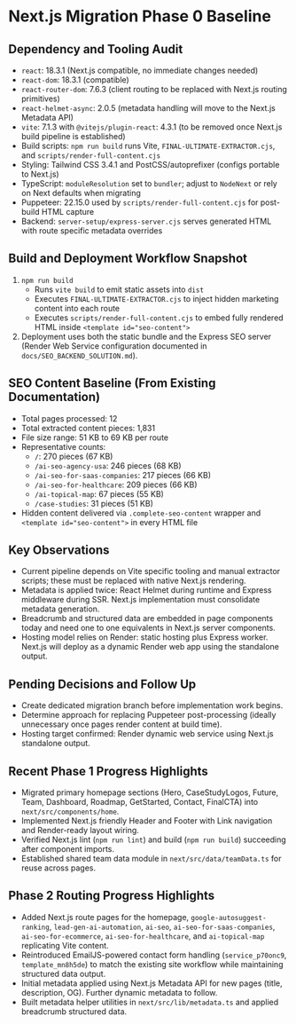 # Next.js Migration Phase 0 Baseline

## Dependency and Tooling Audit
- `react`: 18.3.1 (Next.js compatible, no immediate changes needed)
- `react-dom`: 18.3.1 (compatible)
- `react-router-dom`: 7.6.3 (client routing to be replaced with Next.js routing primitives)
- `react-helmet-async`: 2.0.5 (metadata handling will move to the Next.js Metadata API)
- `vite`: 7.1.3 with `@vitejs/plugin-react`: 4.3.1 (to be removed once Next.js build pipeline is established)
- Build scripts: `npm run build` runs Vite, `FINAL-ULTIMATE-EXTRACTOR.cjs`, and `scripts/render-full-content.cjs`
- Styling: Tailwind CSS 3.4.1 and PostCSS/autoprefixer (configs portable to Next.js)
- TypeScript: `moduleResolution` set to `bundler`; adjust to `NodeNext` or rely on Next defaults when migrating
- Puppeteer: 22.15.0 used by `scripts/render-full-content.cjs` for post-build HTML capture
- Backend: `server-setup/express-server.cjs` serves generated HTML with route specific metadata overrides

## Build and Deployment Workflow Snapshot
1. `npm run build`
   - Runs `vite build` to emit static assets into `dist`
   - Executes `FINAL-ULTIMATE-EXTRACTOR.cjs` to inject hidden marketing content into each route
   - Executes `scripts/render-full-content.cjs` to embed fully rendered HTML inside `<template id="seo-content">`
2. Deployment uses both the static bundle and the Express SEO server (Render Web Service configuration documented in `docs/SEO_BACKEND_SOLUTION.md`).

## SEO Content Baseline (From Existing Documentation)
- Total pages processed: 12
- Total extracted content pieces: 1,831
- File size range: 51 KB to 69 KB per route
- Representative counts:
  - `/`: 270 pieces (67 KB)
  - `/ai-seo-agency-usa`: 246 pieces (68 KB)
  - `/ai-seo-for-saas-companies`: 217 pieces (66 KB)
  - `/ai-seo-for-healthcare`: 209 pieces (66 KB)
  - `/ai-topical-map`: 67 pieces (55 KB)
  - `/case-studies`: 31 pieces (51 KB)
- Hidden content delivered via `.complete-seo-content` wrapper and `<template id="seo-content">` in every HTML file

## Key Observations
- Current pipeline depends on Vite specific tooling and manual extractor scripts; these must be replaced with native Next.js rendering.
- Metadata is applied twice: React Helmet during runtime and Express middleware during SSR. Next.js implementation must consolidate metadata generation.
- Breadcrumb and structured data are embedded in page components today and need one to one equivalents in Next.js server components.
- Hosting model relies on Render: static hosting plus Express worker. Next.js will deploy as a dynamic Render web app using the standalone output.

## Pending Decisions and Follow Up
- Create dedicated migration branch before implementation work begins.
- Determine approach for replacing Puppeteer post-processing (ideally unnecessary once pages render content at build time).
- Hosting target confirmed: Render dynamic web service using Next.js standalone output.

## Recent Phase 1 Progress Highlights
- Migrated primary homepage sections (Hero, CaseStudyLogos, Future, Team, Dashboard, Roadmap, GetStarted, Contact, FinalCTA) into `next/src/components/home`.
- Implemented Next.js friendly Header and Footer with Link navigation and Render-ready layout wiring.
- Verified Next.js lint (`npm run lint`) and build (`npm run build`) succeeding after component imports.
- Established shared team data module in `next/src/data/teamData.ts` for reuse across pages.

## Phase 2 Routing Progress Highlights
- Added Next.js route pages for the homepage, `google-autosuggest-ranking`, `lead-gen-ai-automation`, `ai-seo`, `ai-seo-for-saas-companies`, `ai-seo-for-ecommerce`, `ai-seo-for-healthcare`, and `ai-topical-map` replicating Vite content.
- Reintroduced EmailJS-powered contact form handling (`service_p70onc9`, `template_mn8h5de`) to match the existing site workflow while maintaining structured data output.
- Initial metadata applied using Next.js Metadata API for new pages (title, description, OG). Further dynamic metadata to follow.
- Built metadata helper utilities in `next/src/lib/metadata.ts` and applied breadcrumb structured data.
